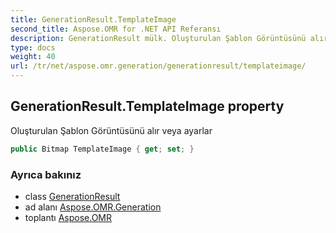 ```yaml
---
title: GenerationResult.TemplateImage
second_title: Aspose.OMR for .NET API Referansı
description: GenerationResult mülk. Oluşturulan Şablon Görüntüsünü alır veya ayarlar
type: docs
weight: 40
url: /tr/net/aspose.omr.generation/generationresult/templateimage/
---
```

## GenerationResult.TemplateImage property

Oluşturulan Şablon Görüntüsünü alır veya ayarlar

```csharp
public Bitmap TemplateImage { get; set; }
```

### Ayrıca bakınız

* class [GenerationResult](../)
* ad alanı [Aspose.OMR.Generation](../../generationresult/)
* toplantı [Aspose.OMR](../../../)


